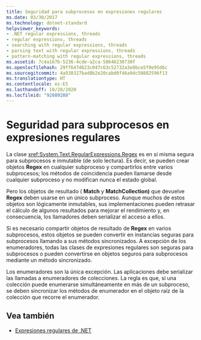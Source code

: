 ```yaml
---
title: Seguridad para subprocesos en expresiones regulares
ms.date: 03/30/2017
ms.technology: dotnet-standard
helpviewer_keywords:
- .NET regular expressions, threads
- regular expressions, threads
- searching with regular expressions, threads
- parsing text with regular expressions, threads
- pattern-matching with regular expressions, threads
ms.assetid: 7c4a167b-5236-4cde-a2ca-58646230730f
ms.openlocfilehash: 29ff647d623c047c63c52732a3e8bce5f0e95d6c
ms.sourcegitcommit: 4a938327bad8b2e20cabd0f46a9dc50882596f13
ms.translationtype: HT
ms.contentlocale: es-ES
ms.lasthandoff: 10/28/2020
ms.locfileid: "92889288"
---
```

# <a name="thread-safety-in-regular-expressions"></a>Seguridad para subprocesos en expresiones regulares
La clase <xref:System.Text.RegularExpressions.Regex> es en sí misma segura para subprocesos e inmutable (de solo lectura). Es decir, se pueden crear objetos **Regex** en cualquier subproceso y compartirlos entre varios subprocesos; los métodos de coincidencia pueden llamarse desde cualquier subproceso y no modifican nunca el estado global.  
  
 Pero los objetos de resultado ( **Match** y **MatchCollection)** que devuelve **Regex** deben usarse en un único subproceso. Aunque muchos de estos objetos son lógicamente inmutables, sus implementaciones pueden retrasar el cálculo de algunos resultados para mejorar el rendimiento y, en consecuencia, los llamadores deben serializar el acceso a ellos.  
  
 Si es necesario compartir objetos de resultado de **Regex** en varios subprocesos, estos objetos se pueden convertir en instancias seguras para subprocesos llamando a sus métodos sincronizados. A excepción de los enumeradores, todas las clases de expresiones regulares son seguras para subprocesos o pueden convertirse en objetos seguros para subprocesos mediante un método sincronizado.  
  
 Los enumeradores son la única excepción. Las aplicaciones debe serializar las llamadas a enumeradores de colecciones. La regla es que, si una colección puede enumerarse simultáneamente en más de un subproceso, se deben sincronizar los métodos de enumerador en el objeto raíz de la colección que recorre el enumerador.  
  
## <a name="see-also"></a>Vea también

- [Expresiones regulares de .NET](regular-expressions.md)
